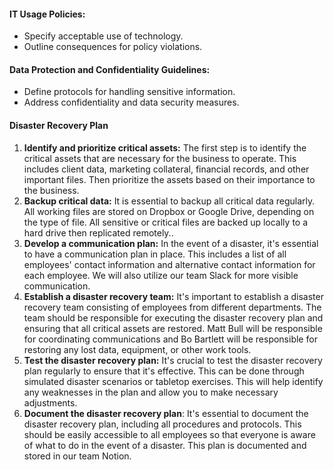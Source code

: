 #### IT Usage Policies:

- Specify acceptable use of technology.
- Outline consequences for policy violations.

#### Data Protection and Confidentiality Guidelines:

- Define protocols for handling sensitive information.
- Address confidentiality and data security measures.
#### Disaster Recovery Plan
1. **Identify and prioritize critical assets:** The first step is to identify the critical assets that are necessary for the business to operate. This includes client data, marketing collateral, financial records, and other important files. Then prioritize the assets based on their importance to the business.
2. **Backup critical data:** It is essential to backup all critical data regularly. All working files are stored on Dropbox or Google Drive, depending on the type of file. All sensitive or critical files are backed up locally to a hard drive then replicated remotely..
3. **Develop a communication plan:** In the event of a disaster, it's essential to have a communication plan in place. This includes a list of all employees' contact information and alternative contact information for each employee. We will also utilize our team Slack for more visible communication.
4. **Establish a disaster recovery team:** It's important to establish a disaster recovery team consisting of employees from different departments. The team should be responsible for executing the disaster recovery plan and ensuring that all critical assets are restored. Matt Bull will be responsible for coordinating communications and Bo Bartlett will be responsible for restoring any lost data, equipment, or other work tools.
5. **Test the disaster recovery plan:** It's crucial to test the disaster recovery plan regularly to ensure that it's effective. This can be done through simulated disaster scenarios or tabletop exercises. This will help identify any weaknesses in the plan and allow you to make necessary adjustments.
6. **Document the disaster recovery plan**: It's essential to document the disaster recovery plan, including all procedures and protocols. This should be easily accessible to all employees so that everyone is aware of what to do in the event of a disaster. This plan is documented and stored in our team Notion.